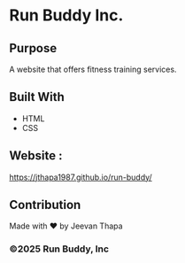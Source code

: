 # Run Buddy Inc.

## Purpose
A website that offers fitness training services.

## Built With
* HTML
* CSS

## Website :
https://jthapa1987.github.io/run-buddy/

## Contribution
Made with ❤️ by Jeevan Thapa

### ©️2025 Run Buddy, Inc 

